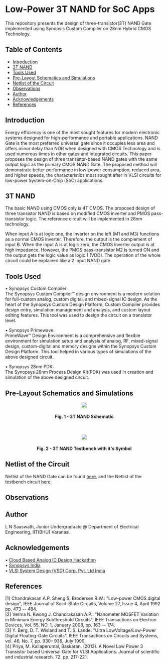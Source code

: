 # Low-Power 3T NAND for SoC Apps
This repository presents the design of three-transistor(3T) NAND Gate implemented using Synopsis Custom Compiler on 28nm Hybrid CMOS Technology.

## Table of Contents
- [Introduction](#introduction)  
- [3T NAND](#3t-nand)  
- [Tools Used](#tools-used)  
- [Pre-Layout Schematics and Simulations](#pre-layout-schematics-and-simulations)  
- [Netlist of the Circuit](#netlist-of-the-circuit)  
- [Observations](#observations)  
- [Author](#author)  
- [Acknowledgements](#acknowledgements)  
- [References](#references)  


## Introduction  
Energy efficiency is one of the most sought features for modern electronic systems designed for high-performance and portable applications. NAND Gate is the most preferred universal gate since it occupies less area and offers minor delay than NOR when designed with CMOS Technology and is used numerous times in other gates and integrated circuits. This paper proposes the design of three transistor-based NAND gates with the same output logic as the primary CMOS NAND Gate. 
The proposed method will demonstrate better performance in low-power consumption, reduced area, and higher speeds, the characteristics most sought after in VLSI circuits for low-power System-on-Chip (SoC) applications.

## 3T NAND  
The basic NAND using CMOS only is 4T CMOS. The proposed design of three transistor NAND is based on modified CMOS inverter and PMOS pass-transistor logic. The reference circuit will be implemented in 28nm technology.

When input A is at logic one, the inverter on the
left (M1 and M3) functions as a normal CMOS inverter.
Therefore, the output is the complement of input B. When
the input A is at logic zero, the CMOS inverter output is
at high impedance. However, the PMOS pass-transistor
M2 is turned ON and the output gets the logic value as
logic 1 (VDD). The operation of the whole circuit could
be explained like a 2 input NAND gate.

## Tools Used  
• Synopsys Custom Compiler:    
The Synopsys Custom Compiler™ design environment is a modern solution for full-custom analog, custom digital, and mixed-signal IC design. As the heart of the Synopsys Custom Design Platform, Custom Compiler provides design entry, simulation management and analysis, and custom layout editing features. This tool was used to design the circuit on a transistor level.

• Synopsys Primewave:  
PrimeWave™ Design Environment is a comprehensive and flexible environment for simulation setup and analysis of analog, RF, mixed-signal design, custom-digital and memory designs within the Synopsys Custom Design Platform. This tool helped in various types of simulations of the above designed circuit.

• Synopsys 28nm PDK:  
The Synopsys 28nm Process Design Kit(PDK) was used in creation and simulation of the above designed circuit.


## Pre-Layout Schematics and Simulations  
<p align="center">
  <img src="https://user-images.githubusercontent.com/54203063/156133828-e244cf7d-6bb5-4a1a-83cd-5658a9396af4.png">
</p>
<h4 align="center">Fig. 1 - 3T NAND Schematic</h4> &nbsp;&nbsp;


<p align="center">
  <img src="https://user-images.githubusercontent.com/54203063/156133872-4d67e139-cc9e-49b8-9b54-194b5507b7c8.png">
</p>  
<h4 align="center">Fig. 2 - 3T NAND Testbench with it's Symbol</h4> 

## Netlist of the Circuit  
Netlist of the NAND Gate can be found [here](src/3tnand-schematic-netlist.sp), and the Netlist of the testbench circuit [here](src/3tnand-testbench-netlist.sp).  

## Observations  


## Author  
L N Saaswath, Junior Undergraduate @ Department of Electrical Engineering, IIT(BHU) Varanasi.

## Acknowledgements  
• [Cloud Based Analog IC Design Hackathon](https://hackathoniith.in/)  
• [Synopsys India](https://www.synopsys.com/)  
• [VLSI System Design (VSD) Corp. Pvt. Ltd India](https://www.vlsisystemdesign.com/)    


## References
[1] Chandrakasan A.P. Sheng S. Brodersen R.W.: "Low-power CMOS digital design", IEEE Journal of Solid-State Circuits, Volume 27, Issue 4, April 1992 pp. 473 -- 484.  
[2] Verma N. Kwong J. Chandrakasan A.P.: "Nanometer MOSFET Variation in Minimum Energy Subthreshold Circuits", IEEE Transactions on Electron Devices, Vol. 55, NO. 1, January 2008, pp. 163 -- 174.  
[3] Y. Berg, D. T. Wisland and T. S. Lande: "Ultra LowVoltage/Low-Power Digital Floating-Gate Circuits", IEEE Transactions on Circuits and Systems, vol. 46, No. 7, pp. 930– 936, July 1999.  
[4] Priya, M.  Kaliaperumal, Baskaran. (2013). A Novel Low Power 3 Transistor based Universal Gate for VLSI Applications. Journal of scientific and industrial research. 72. pp. 217-221.   

